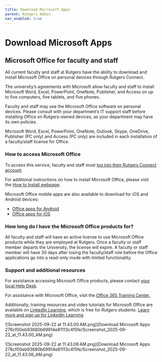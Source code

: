 ```yaml
---
title: Download Microsoft Apps
parent: Rutgers Admin
nav_enabled: true 
---
```


# Download Microsoft Apps

## Microsoft Office for faculty and staff

All current faculty and staff at 
Rutgers have the ability to download and install Microsoft Office on 
personal devices through Rutgers Connect.

The university’s agreements with Microsoft allow faculty and staff to
 install Microsoft Word, Excel, PowerPoint, OneNote, Publisher, and 
Access on up to five computers, five tablets, and five phones.

Faculty and staff may use the Microsoft Office software on personal 
devices. Please consult with your department’s IT support staff before 
installing Office on Rutgers-owned devices, as your department may have 
its own policies.

Microsoft Word, Excel, PowerPoint, OneNote, Outlook, Skype, OneDrive,
 Publisher (PC only) and Access (PC only) are included in each 
installation of a faculty/staff license for Office.

### **How to access Microsoft Office**

To access this service, faculty and staff must [log into their Rutgers Connect account](https://connect.rutgers.edu/).

For additional instructions on how to install Microsoft Office, please visit the [How to Install webpage](https://ithelp.rutgers.edu/sp?id=kb_article&sysparm_article=KB0012556).

Microsoft Office mobile apps are also available to download for iOS and Android devices:

- [Office apps for Android](https://products.office.com/en/mobile/office-mobile-apps-for-android)
- [Office apps for iOS](https://products.office.com/en-us/mobile/office-mobile-apps-for-ios)

### **How long do I have the Microsoft Office products for?**

All faculty and staff will have an active license to use Microsoft 
Office products while they are employed at Rutgers. Once a faculty or 
staff member departs the University, the license will expire. A faculty 
or staff member will have 30 days after losing the faculty/staff role 
before the Office applications go into a read-only mode with limited 
functionality.

### **Support and additional resources**

For assistance accessing Microsoft Office products, please contact [your local Help Desk](https://it.rutgers.edu/help-support/).

For assistance with Microsoft Office, visit the [Office 365 Training Center.](https://support.office.com/en-us/office-training-center)

Additionally, training resources and video tutorials for Microsoft Office are available on [LinkedIn Learning](https://learning.rutgers.edu/), which is free for Rutgers students. [Learn more and sign up for LinkedIn Learning](https://it.rutgers.edu/linkedin-learning)

![Screenshot 2025-09-22 at 11.43.00 AM.png](Download Microsoft Apps 276cf00eb93680b69914e81113c4f5fe/Screenshot_2025-09-22_at_11.43.00_AM.png)

![Screenshot 2025-09-22 at 11.43.06 AM.png](Download Microsoft Apps 276cf00eb93680b69914e81113c4f5fe/Screenshot_2025-09-22_at_11.43.06_AM.png)
